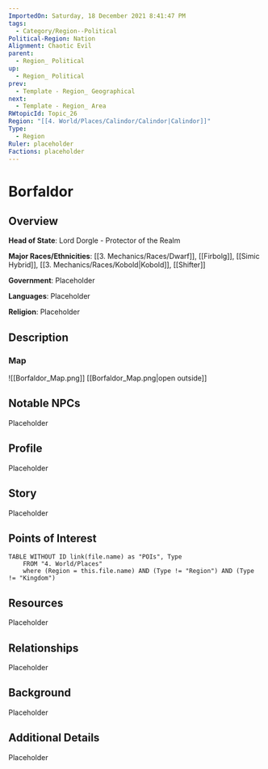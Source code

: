 ```yaml
---
ImportedOn: Saturday, 18 December 2021 8:41:47 PM
tags:
  - Category/Region--Political
Political-Region: Nation
Alignment: Chaotic Evil
parent:
  - Region_ Political
up:
  - Region_ Political
prev:
  - Template - Region_ Geographical
next:
  - Template - Region_ Area
RWtopicId: Topic_26
Region: "[[4. World/Places/Calindor/Calindor|Calindor]]"
Type:
  - Region
Ruler: placeholder
Factions: placeholder
---
```

# Borfaldor
## Overview
**Head of State**: Lord Dorgle - Protector of the Realm

**Major Races/Ethnicities**: [[3. Mechanics/Races/Dwarf]], [[Firbolg]], [[Simic Hybrid]], [[3. Mechanics/Races/Kobold|Kobold]], [[Shifter]]

**Government**: Placeholder

**Languages**: Placeholder

**Religion**: Placeholder


## Description



### Map

![[Borfaldor_Map.png]]
[[Borfaldor_Map.png|open outside]]



## Notable NPCs
Placeholder

## Profile
Placeholder

## Story
Placeholder

## Points of Interest

```dataview
TABLE WITHOUT ID link(file.name) as "POIs", Type
	FROM "4. World/Places" 
	where (Region = this.file.name) AND (Type != "Region") AND (Type != "Kingdom") 
```


## Resources
Placeholder

## Relationships
Placeholder

## Background
Placeholder

## Additional Details
Placeholder

